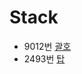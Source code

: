 # Stack

- 9012번 [괄호](https://www.acmicpc.net/problem/9012)
- 2493번 [탑](https://www.acmicpc.net/problem/2493)
